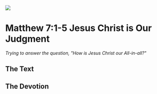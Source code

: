 <img class="intro-right" src="/images/art-matthew.jpg">

# Matthew 7:1-5 Jesus Christ is Our Judgment

*Trying to answer the question, "How is Jesus Christ our All-in-all?"*

## The Text

## The Devotion
